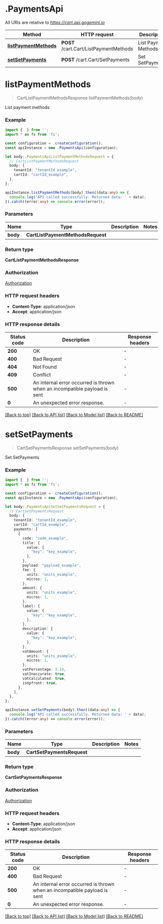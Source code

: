 # .PaymentsApi

All URIs are relative to *https://cart.api.gogemini.io*

Method | HTTP request | Description
------------- | ------------- | -------------
[**listPaymentMethods**](PaymentsApi.md#listPaymentMethods) | **POST** /cart.Cart/ListPaymentMethods | List Payment Methods
[**setSetPayments**](PaymentsApi.md#setSetPayments) | **POST** /cart.Cart/SetPayments | Set SetPayments


# **listPaymentMethods**
> CartListPaymentMethodsResponse listPaymentMethods(body)

List payment methods

### Example


```typescript
import {  } from '';
import * as fs from 'fs';

const configuration = .createConfiguration();
const apiInstance = new .PaymentsApi(configuration);

let body:.PaymentsApiListPaymentMethodsRequest = {
  // CartListPaymentMethodsRequest
  body: {
    tenantId: "tenantId_example",
    cartId: "cartId_example",
  },
};

apiInstance.listPaymentMethods(body).then((data:any) => {
  console.log('API called successfully. Returned data: ' + data);
}).catch((error:any) => console.error(error));
```


### Parameters

Name | Type | Description  | Notes
------------- | ------------- | ------------- | -------------
 **body** | **CartListPaymentMethodsRequest**|  |


### Return type

**CartListPaymentMethodsResponse**

### Authorization

[Authorization](README.md#Authorization)

### HTTP request headers

 - **Content-Type**: application/json
 - **Accept**: application/json


### HTTP response details
| Status code | Description | Response headers |
|-------------|-------------|------------------|
**200** | OK |  -  |
**400** | Bad Request |  -  |
**404** | Not Found |  -  |
**409** | Conflict |  -  |
**500** | An internal error occurred is thrown when an incompatible payload is sent |  -  |
**0** | An unexpected error response. |  -  |

[[Back to top]](#) [[Back to API list]](README.md#documentation-for-api-endpoints) [[Back to Model list]](README.md#documentation-for-models) [[Back to README]](README.md)

# **setSetPayments**
> CartSetPaymentsResponse setSetPayments(body)

Set SetPayments

### Example


```typescript
import {  } from '';
import * as fs from 'fs';

const configuration = .createConfiguration();
const apiInstance = new .PaymentsApi(configuration);

let body:.PaymentsApiSetSetPaymentsRequest = {
  // CartSetPaymentsRequest
  body: {
    tenantId: "tenantId_example",
    cartId: "cartId_example",
    payments: [
      {
        code: "code_example",
        title: {
          value: {
            "key": "key_example",
          },
        },
        payload: "payload_example",
        fee: {
          units: "units_example",
          micros: 1,
        },
        amount: {
          units: "units_example",
          micros: 1,
        },
        label: {
          value: {
            "key": "key_example",
          },
        },
        description: {
          value: {
            "key": "key_example",
          },
        },
        vatAmount: {
          units: "units_example",
          micros: 1,
        },
        vatPercentage: 3.14,
        vatInaccurate: true,
        vatCalculated: true,
        isUpfront: true,
      },
    ],
  },
};

apiInstance.setSetPayments(body).then((data:any) => {
  console.log('API called successfully. Returned data: ' + data);
}).catch((error:any) => console.error(error));
```


### Parameters

Name | Type | Description  | Notes
------------- | ------------- | ------------- | -------------
 **body** | **CartSetPaymentsRequest**|  |


### Return type

**CartSetPaymentsResponse**

### Authorization

[Authorization](README.md#Authorization)

### HTTP request headers

 - **Content-Type**: application/json
 - **Accept**: application/json


### HTTP response details
| Status code | Description | Response headers |
|-------------|-------------|------------------|
**200** | OK |  -  |
**400** | Bad Request |  -  |
**500** | An internal error occurred is thrown when an incompatible payload is sent |  -  |
**0** | An unexpected error response. |  -  |

[[Back to top]](#) [[Back to API list]](README.md#documentation-for-api-endpoints) [[Back to Model list]](README.md#documentation-for-models) [[Back to README]](README.md)


